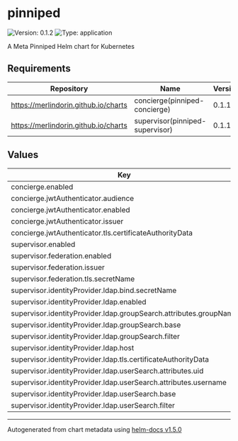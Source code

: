 # pinniped

![Version: 0.1.2](https://img.shields.io/badge/Version-0.1.2-informational?style=flat-square) ![Type: application](https://img.shields.io/badge/Type-application-informational?style=flat-square)

A Meta Pinniped Helm chart for Kubernetes

## Requirements

| Repository | Name | Version |
|------------|------|---------|
| https://merlindorin.github.io/charts | concierge(pinniped-concierge) | 0.1.1 |
| https://merlindorin.github.io/charts | supervisor(pinniped-supervisor) | 0.1.1 |

## Values

| Key | Type | Default | Description |
|-----|------|---------|-------------|
| concierge.enabled | bool | `false` |  |
| concierge.jwtAuthenticator.audience | string | `nil` |  |
| concierge.jwtAuthenticator.enabled | bool | `false` |  |
| concierge.jwtAuthenticator.issuer | string | `nil` |  |
| concierge.jwtAuthenticator.tls.certificateAuthorityData | string | `nil` |  |
| supervisor.enabled | bool | `false` |  |
| supervisor.federation.enabled | bool | `false` |  |
| supervisor.federation.issuer | string | `nil` |  |
| supervisor.federation.tls.secretName | string | `nil` |  |
| supervisor.identityProvider.ldap.bind.secretName | string | `nil` |  |
| supervisor.identityProvider.ldap.enabled | bool | `false` |  |
| supervisor.identityProvider.ldap.groupSearch.attributes.groupName | string | `nil` |  |
| supervisor.identityProvider.ldap.groupSearch.base | string | `nil` |  |
| supervisor.identityProvider.ldap.groupSearch.filter | string | `nil` |  |
| supervisor.identityProvider.ldap.host | string | `nil` |  |
| supervisor.identityProvider.ldap.tls.certificateAuthorityData | string | `nil` |  |
| supervisor.identityProvider.ldap.userSearch.attributes.uid | string | `nil` |  |
| supervisor.identityProvider.ldap.userSearch.attributes.username | string | `nil` |  |
| supervisor.identityProvider.ldap.userSearch.base | string | `nil` |  |
| supervisor.identityProvider.ldap.userSearch.filter | string | `nil` |  |

----------------------------------------------
Autogenerated from chart metadata using [helm-docs v1.5.0](https://github.com/norwoodj/helm-docs/releases/v1.5.0)
